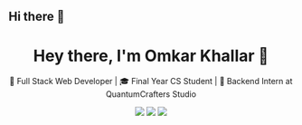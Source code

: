 ## Hi there 👋
<!-- Profile Header -->
<h1 align="center">Hey there, I'm Omkar Khallar 👋</h1>

<p align="center">
🚀 Full Stack Web Developer | 🎓 Final Year CS Student | 🔧 Backend Intern at QuantumCrafters Studio  
</p>

<p align="center">
  <a href="mailto:omkarkhallar64@gmail.com"><img src="https://img.shields.io/badge/Email-omkarkhallar64@gmail.com-red?style=flat-square&logo=gmail"></a>
  <a href="https://www.linkedin.com/in/omkarkhallar/"><img src="https://img.shields.io/badge/LinkedIn-OmkarKhallar-blue?style=flat-square&logo=linkedin"></a>
  <a href="https://github.com/OmkarKhallar"><img src="https://img.shields.io/badge/GitHub-OmkarKhallar-black?style=flat-square&logo=github"></a>
</p>



